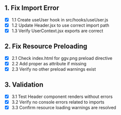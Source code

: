 ## 1. Fix Import Error
- [x] 1.1 Create useUser hook in src/hooks/useUser.js
- [x] 1.2 Update Header.jsx to use correct import path
- [x] 1.3 Verify UserContext.jsx exports are correct

## 2. Fix Resource Preloading
- [x] 2.1 Check index.html for ggv.png preload directive
- [x] 2.2 Add proper as attribute if missing
- [x] 2.3 Verify no other preload warnings exist

## 3. Validation
- [x] 3.1 Test Header component renders without errors
- [x] 3.2 Verify no console errors related to imports
- [x] 3.3 Confirm resource loading warnings are resolved